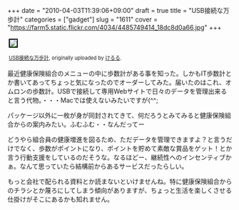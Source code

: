 +++
date = "2010-04-03T11:39:06+09:00"
draft = true
title = "USB接続な万歩計"
categories = ["gadget"]
slug = "1611"
cover = "https://farm5.static.flickr.com/4034/4485749414_18dc8d0a66.jpg"
+++

<div style="text-align: left; padding: 3px;"><a title="photo sharing" href="https://www.flickr.com/photos/keruru/4485749414/"><img src="https://farm5.static.flickr.com/4034/4485749414_18dc8d0a66.jpg" style="border: solid 2px #000000;" /></a>

<span style="font-size: 0.8em; margin-top: 0px;"><a href="https://www.flickr.com/photos/keruru/4485749414/">USB接続な万歩計</a>, originally uploaded by <a href="https://www.flickr.com/people/keruru/">けるる</a>.</span>

</div>
最近健康保険組合のメニューの中に歩数計がある事を知った。しかもIT歩数計とか書いてあってちょっと気になったのでオーダーしてみた。届いたのはこれ、オムロンの歩数計。USBで接続して専用Webサイトで日々のデータを管理出来ると言う代物。・・・Macでは使えないみたいですが(^^;

パッケージ以外に一枚が身が同封されてきて、何だろうとみてみると健康保険組合からの案内みたい。ふむふむ・・なんだってー

どうやら組合員の健康増進を図るため、ただデータを管理できますよ？と言うだけでなく、歩数がポイントになり、ポイントを貯めて素敵な賞品をゲット！とか言う行動支援をしているのだそうな。なるほどー、継続性へのインセンティブかぁ。なんて思っていたら結構前からあるサービスだったらしい。

もっと会社で配られる資料とか読まないといけませんね。特に健康保険組合からのチラシとか蔑ろにしてしまう傾向がありますが、ちょっと生活を楽しくさせる仕掛けがそこにあるかも知れません。
